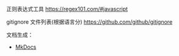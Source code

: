 正则表达式工具 https://regex101.com/#javascript

gitignore 文件列表(根据语言分) https://github.com/github/gitignore

文档生成：

* [MkDocs](http://www.mkdocs.org/)
